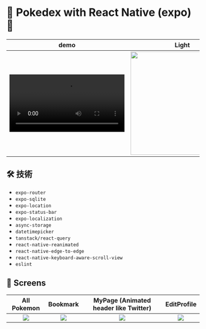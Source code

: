 # 🦁 Pokedex with React Native (expo) 🦊

|demo|Light|Dark|
|:--:|:--:|:--:|
|<video src="https://github.com/user-attachments/assets/bfcfba98-251f-46b4-b630-94b0dd038a4f" />|<img width="270" src="https://github.com/user-attachments/assets/b8e1a0cb-e013-4557-bfb8-dfc676628b34"/>|<img width="270" src="https://github.com/user-attachments/assets/37923751-2908-4669-bb1b-9203f3a63f07"/>|


## 🛠 技術
- `expo-router`
- `expo-sqlite`
- `expo-location`
- `expo-status-bar`
- `expo-localization`
- `async-storage`
- `datetimepicker`
- `tanstack/react-query`
- `react-native-reanimated`
- `react-native-edge-to-edge`
- `react-native-keyboard-aware-scroll-view`
- `eslint`

## 📱 Screens

|All Pokemon|Bookmark|MyPage (Animated header like Twitter)|EditProfile|
|:--:|:--:|:--:|:--:|
|<img src="https://github.com/user-attachments/assets/5414b2d1-1e49-4369-8e06-ad1317f78d03"/>|<img src="https://github.com/user-attachments/assets/6a7e22f2-5035-4ac0-a27f-65ff23c9e4e5"/>|<img  src="https://github.com/user-attachments/assets/bb565834-f5b7-4ba8-b468-33de90c8d6cc"/>|<img src="https://github.com/user-attachments/assets/8d4ff3e7-d2d9-498e-8700-81c5b11bc331"/>|

